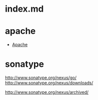 
# index.md  


# apache  

- [Apache](software/apache.md)  




# sonatype  

http://www.sonatype.org/nexus/go/  
http://www.sonatype.org/nexus/downloads/  

http://www.sonatype.org/nexus/archived/  